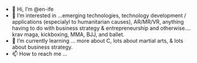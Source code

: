 - 👋 Hi, I’m @en-ife
- 👀 I’m interested in ...emerging technologies, technology development / applications (especialyl to humanitarian causes), AR/MR/VR, anything having to do with business strategy & entrepreneurship and otherwise.... krav maga, kickboxing, MMA, BJJ, and ballet.
- 🌱 I’m currently learning ... more about C, lots about martial arts, & lots about business strategy.
- 📫 How to reach me ... 

<!---
en-ife/en-ife is a ✨ special ✨ repository because its `README.md` (this file) appears on your GitHub profile.
You can click the Preview link to take a look at your changes.
--->

